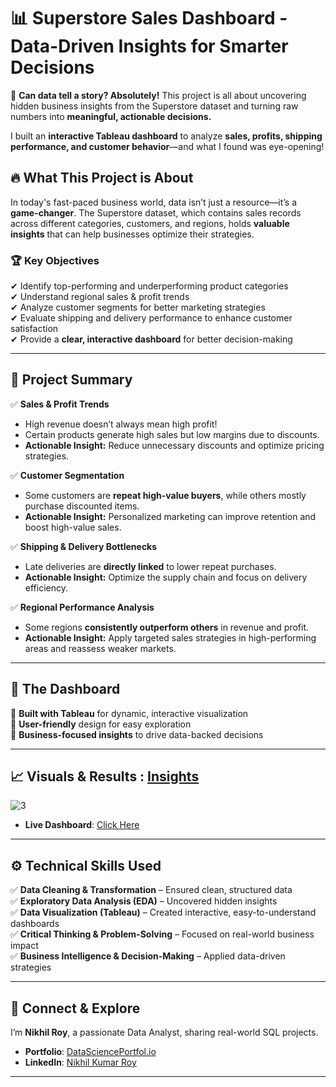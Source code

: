 # 📊 Superstore Sales Dashboard - Data-Driven Insights for Smarter Decisions  

🚀 **Can data tell a story? Absolutely!** This project is all about uncovering hidden business insights from the Superstore dataset and turning raw numbers into **meaningful, actionable decisions.**  

I built an **interactive Tableau dashboard** to analyze **sales, profits, shipping performance, and customer behavior**—and what I found was eye-opening!  

## 🔥 What This Project is About  

In today's fast-paced business world, data isn’t just a resource—it’s a **game-changer**. The Superstore dataset, which contains sales records across different categories, customers, and regions, holds **valuable insights** that can help businesses optimize their strategies.  

### 🏆 **Key Objectives**  
✔ Identify top-performing and underperforming product categories  
✔ Understand regional sales & profit trends  
✔ Analyze customer segments for better marketing strategies  
✔ Evaluate shipping and delivery performance to enhance customer satisfaction  
✔ Provide a **clear, interactive dashboard** for better decision-making  

---

## 📌 Project Summary  

✅ **Sales & Profit Trends**  
- High revenue doesn’t always mean high profit!  
- Certain products generate high sales but low margins due to discounts.  
- **Actionable Insight:** Reduce unnecessary discounts and optimize pricing strategies.  

✅ **Customer Segmentation**  
- Some customers are **repeat high-value buyers**, while others mostly purchase discounted items.  
- **Actionable Insight:** Personalized marketing can improve retention and boost high-value sales.  

✅ **Shipping & Delivery Bottlenecks**  
- Late deliveries are **directly linked** to lower repeat purchases.  
- **Actionable Insight:** Optimize the supply chain and focus on delivery efficiency.  

✅ **Regional Performance Analysis**  
- Some regions **consistently outperform others** in revenue and profit.  
- **Actionable Insight:** Apply targeted sales strategies in high-performing areas and reassess weaker markets.  

---

## 🎨 **The Dashboard**  

🔹 **Built with Tableau** for dynamic, interactive visualization  
🔹 **User-friendly** design for easy exploration  
🔹 **Business-focused insights** to drive data-backed decisions  

---

## 📈 Visuals & Results : [Insights](https://github.com/NikhilRoyDA/Superstore-Sales-Dashboard-Tableau-Project/tree/main/Insights)
![3](https://github.com/user-attachments/assets/e24efa88-826b-4028-a63d-a2a3a9a2617b)

- **Live Dashboard**: [Click Here](https://public.tableau.com/app/profile/nikhil.roy6700/viz/Superstore_17424648477720/SuperstoreDashboard)

---

## ⚙️ **Technical Skills Used**  

✅ **Data Cleaning & Transformation** – Ensured clean, structured data  
✅ **Exploratory Data Analysis (EDA)** – Uncovered hidden insights  
✅ **Data Visualization (Tableau)** – Created interactive, easy-to-understand dashboards  
✅ **Critical Thinking & Problem-Solving** – Focused on real-world business impact  
✅ **Business Intelligence & Decision-Making** – Applied data-driven strategies  

---

## 🔗 Connect & Explore  
I’m **Nikhil Roy**, a passionate Data Analyst, sharing real-world SQL projects.
- **Portfolio**: [DataSciencePortfol.io](https://www.datascienceportfol.io/nikhilroy744)  
- **LinkedIn**: [Nikhil Kumar Roy](https://www.linkedin.com/in/nikhil-kumar-roy/) 

---
